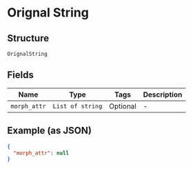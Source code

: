 
# Orignal String

## Structure

`OrignalString`

## Fields

| Name | Type | Tags | Description |
|  --- | --- | --- | --- |
| `morph_attr` | `List of string` | Optional | - |

## Example (as JSON)

```json
{
  "morph_attr": null
}
```

